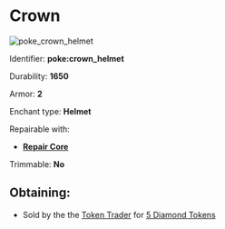 # Crown

![poke\_crown\_helmet](https://github.com/ItsMePok/PFE/assets/136857747/a1fafa0c-dbd2-44b1-a966-b38b931d25d3)

Identifier: **poke:crown\_helmet**

Durability: **1650**

Armor: **2**

Enchant type: **Helmet**

Repairable with:

* [**Repair Core**](https://pfewiki.gitbook.io/home/items/cores/repair-core)

Trimmable: **No**

## Obtaining:

* Sold by the the [Token Trader](https://pfewiki.gitbook.io/home/mobs/traders/token-trader) for [5 Diamond Tokens](https://pfewiki.gitbook.io/home/items/tokens/diamond-token)

